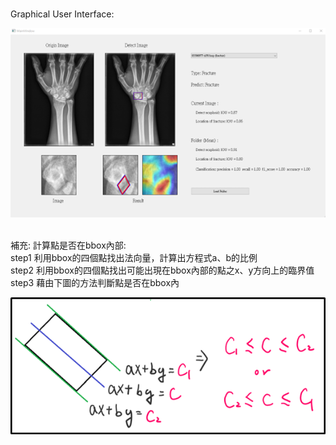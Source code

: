 </br>Graphical User Interface:
>
![image](./README/README1.png)

</br>補充: 計算點是否在bbox內部:
</br>step1 利用bbox的四個點找出法向量，計算出方程式a、b的比例
</br>step2 利用bbox的四個點找出可能出現在bbox內部的點之x、y方向上的臨界值
</br>step3 藉由下圖的方法判斷點是否在bbox內
>
![image](./README/README2.png)